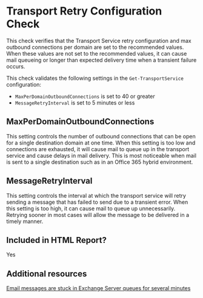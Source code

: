 # Transport Retry Configuration Check

This check verifies that the Transport Service retry configuration and max outbound connections per domain are set to the recommended values. When these values are not set to the recommended values, it can cause mail queueing or longer than expected delivery time when a transient failure occurs.

This check validates the following settings in the `Get-TransportService` configuration:

- `MaxPerDomainOutboundConnections` is set to 40 or greater
- `MessageRetryInterval` is set to 5 minutes or less

## MaxPerDomainOutboundConnections

This setting controls the number of outbound connections that can be open for a single destination domain at one time. When this setting is too low and connections are exhausted, it will cause mail to queue up in the transport service and cause delays in mail delivery. This is most noticeable when mail is sent to a single destination such as in an Office 365 hybrid environment.

## MessageRetryInterval

This setting controls the interval at which the transport service will retry sending a message that has failed to send due to a transient error. When this setting is too high, it can cause mail to queue up unnecessarily. Retrying sooner in most cases will allow the message to be delivered in a timely manner.

## Included in HTML Report?

Yes

## Additional resources

[Email messages are stuck in Exchange Server queues for several minutes](https://aka.ms/TransportRetryConfig)
